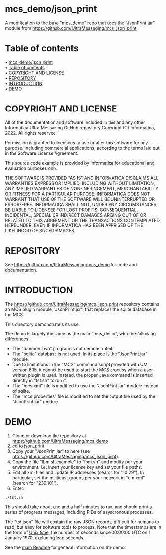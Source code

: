 # mcs_demo/json_print
A modification to the base "mcs_demo" repo that
uses the "JsonPrint.jar" module from
https://github.com/UltraMessaging/mcs_json_print

# Table of contents

<!-- mdtoc-start -->
&bull; [mcs_demo/json_print](#mcs_demojson_print)  
&bull; [Table of contents](#table-of-contents)  
&bull; [COPYRIGHT AND LICENSE](#copyright-and-license)  
&bull; [REPOSITORY](#repository)  
&bull; [INTRODUCTION](#introduction)  
&bull; [DEMO](#demo)  
<!-- TOC created by '../mdtoc/mdtoc.pl ./json_print/README.md' (see https://github.com/fordsfords/mdtoc) -->
<!-- mdtoc-end -->

# COPYRIGHT AND LICENSE

All of the documentation and software included in this and any
other Informatica Ultra Messaging GitHub repository
Copyright (C) Informatica, 2022. All rights reserved.

Permission is granted to licensees to use
or alter this software for any purpose, including commercial applications,
according to the terms laid out in the Software License Agreement.

This source code example is provided by Informatica for educational
and evaluation purposes only.

THE SOFTWARE IS PROVIDED "AS IS" AND INFORMATICA DISCLAIMS ALL WARRANTIES
EXPRESS OR IMPLIED, INCLUDING WITHOUT LIMITATION, ANY IMPLIED WARRANTIES OF
NON-INFRINGEMENT, MERCHANTABILITY OR FITNESS FOR A PARTICULAR
PURPOSE.  INFORMATICA DOES NOT WARRANT THAT USE OF THE SOFTWARE WILL BE
UNINTERRUPTED OR ERROR-FREE.  INFORMATICA SHALL NOT, UNDER ANY CIRCUMSTANCES,
BE LIABLE TO LICENSEE FOR LOST PROFITS, CONSEQUENTIAL, INCIDENTAL, SPECIAL OR
INDIRECT DAMAGES ARISING OUT OF OR RELATED TO THIS AGREEMENT OR THE
TRANSACTIONS CONTEMPLATED HEREUNDER, EVEN IF INFORMATICA HAS BEEN APPRISED OF
THE LIKELIHOOD OF SUCH DAMAGES.

# REPOSITORY

See https://github.com/UltraMessaging/mcs_demo for code and documentation.

# INTRODUCTION

The https://github.com/UltraMessaging/mcs_json_print repository
contains an MCS plugin module, "JsonPrint.jsr", that replaces the sqlite database
in the MCS.

This directory demonstrate's its use.

The demo is largely the same as the main "mcs_demo",
with the following differences:
* The "lbmmon.java" program is not demonstrated.
* The "sqlite" database is not used. In its place is the "JsonPrint.jar" module.
* Due to limitations in the "MCS" command script provided with UM version 6.15,
it cannot be used to start the MCS process when a user-written plugin is used.
Instead, the proper Java command is inserted directly in "tst.sh" to run it.
* The "mcs.xml" file is modified to use the "JsonPrint.jar" module instead of sqlite.
* The "mcs.properties" file is modified to set the output file used by the "JsonPrint.jar" module.

# DEMO

1. Clone or download the repository at https://github.com/UltraMessaging/mcs_demo
2. cd to json_print
3. Copy your "JsonPrint.jar" to here (see https://github.com/UltraMessaging/mcs_json_print).
4. Copy the file "lbm.sh.example" to "lbm.sh" and modify per your environment.
I.e. insert your license key and set your file paths.
5. Edit all xml files and update IP addresses (search for "10.29").
In particular, set the multicast groups per your network in "um.xml" (search for "239.101").
6. Enter:
````
./tst.sh
````

This should take about one and a half minutes to run,
and should print a series of progress messages,
including PIDs of asyncronous processes.

The "tst.json" file will contain the raw JSON records;
difficult for humans to read, but easy for software tools to process.
Note that the timestamps are in the form of [Unix time](https://en.wikipedia.org/wiki/Unix_time),
the number of seconds since 00:00:00 UTC on 1 January 1970, excluding leap seconds.

See the [main Readme](../README.md) for general information on the demo.
